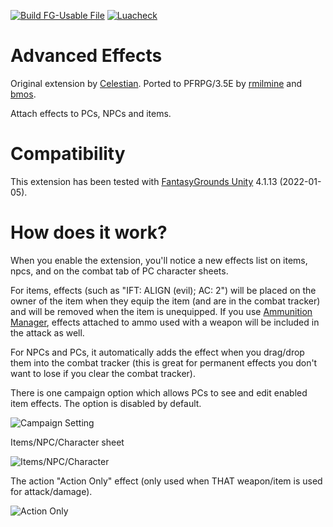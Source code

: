 [![Build FG-Usable File](https://github.com/FG-Unofficial-Developers-Guild/FG-PFRPG-Advanced-Effects/actions/workflows/create-ext.yml/badge.svg)](https://github.com/FG-Unofficial-Developers-Guild/FG-PFRPG-Advanced-Effects/actions/workflows/create-ext.yml) [![Luacheck](https://github.com/FG-Unofficial-Developers-Guild/FG-PFRPG-Advanced-Effects/actions/workflows/luacheck.yml/badge.svg)](https://github.com/FG-Unofficial-Developers-Guild/FG-PFRPG-Advanced-Effects/actions/workflows/luacheck.yml)

# Advanced Effects
Original extension by [Celestian](https://www.fantasygrounds.com/forums/member.php?54726-celestian). Ported to PFRPG/3.5E by [rmilmine](https://www.fantasygrounds.com/forums/member.php?215591-rmilmine) and [bmos](https://www.fantasygrounds.com/forums/member.php?194283-bmos).

Attach effects to PCs, NPCs and items.

# Compatibility
This extension has been tested with [FantasyGrounds Unity](https://www.fantasygrounds.com/home/FantasyGroundsUnity.php) 4.1.13 (2022-01-05).

# How does it work?
When you enable the extension, you'll notice a new effects list on items, npcs, and on the combat tab of PC character sheets.

For items, effects (such as "IFT: ALIGN (evil); AC: 2") will be placed on the owner of the item when they equip the item (and are in the combat tracker) and will be removed when the item is unequipped. If you use [Ammunition Manager](https://github.com/bmos/FG-Ammunition-Manager), effects attached to ammo used with a weapon will be included in the attack as well.

For NPCs and PCs, it automatically adds the effect when you drag/drop them into the combat tracker (this is great for permanent effects you don't want to lose if you clear the combat tracker).

There is one campaign option which allows PCs to see and edit enabled item effects. The option is disabled by default.

![Campaign Setting](https://i.imgur.com/NQpeOQo.png)

Items/NPC/Character sheet

![Items/NPC/Character](https://i.imgur.com/YJSiz0X.png)

The action "Action Only" effect (only used when THAT weapon/item is used for attack/damage).

![Action Only](https://i.imgur.com/QzwZaqx.png)
